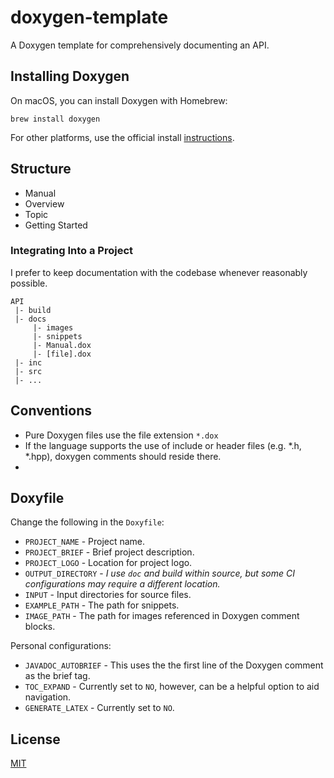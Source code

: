 # doxygen-template

A Doxygen template for comprehensively documenting an API. 

## Installing Doxygen 

On macOS, you can install Doxygen with Homebrew:

```
brew install doxygen 
```

For other platforms, use the official install [instructions](http://www.doxygen.nl/download.html).

## Structure 

* Manual 
* Overview
* Topic
* Getting Started 

### Integrating Into a Project

I prefer to keep documentation with the codebase whenever reasonably possible. 

```
API
 |- build
 |- docs
     |- images
     |- snippets
     |- Manual.dox
     |- [file].dox
 |- inc
 |- src
 |- ...
```

## Conventions 

* Pure Doxygen files use the file extension `*.dox`
* If the language supports the use of include or header files (e.g. \*.h, \*.hpp), doxygen comments should reside there. 
*  

## Doxyfile

Change the following in the `Doxyfile`:

* `PROJECT_NAME` - Project name.
* `PROJECT_BRIEF` - Brief project description.
* `PROJECT_LOGO` - Location for project logo.
* `OUTPUT_DIRECTORY` - _I use `doc` and build within source, but some CI configurations may require a different location._
* `INPUT` - Input directories for source files. 
* `EXAMPLE_PATH` - The path for snippets.
* `IMAGE_PATH` - The path for images referenced in Doxygen comment blocks.


Personal configurations:

* `JAVADOC_AUTOBRIEF` - This uses the the first line of the Doxygen comment as the brief tag.  
* `TOC_EXPAND` - Currently set to `NO`, however, can be a helpful option to aid navigation. 
* `GENERATE_LATEX` - Currently set to `NO`.

## License

[MIT](LICENSE)
